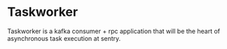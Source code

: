# Taskworker

Taskworker is a kafka consumer + rpc application that will be the heart of asynchronous task execution at sentry.
